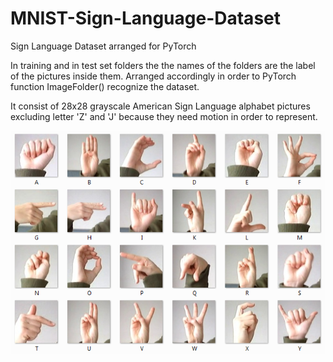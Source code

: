 # MNIST-Sign-Language-Dataset
Sign Language Dataset arranged for PyTorch 

In training and in test set folders the the names of the folders are the label of the pictures inside them. Arranged accordingly in order to PyTorch function ImageFolder() recognize the dataset.

It consist of 28x28 grayscale American Sign Language alphabet pictures excluding letter 'Z' and 'J' because they need motion in order to represent. 

![alt text](amer_sign2.png)
